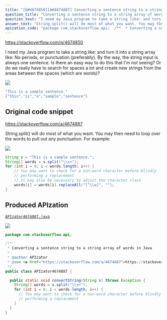```yaml
---
title: "[Q#4674850][A#4674887] Converting a sentence string to a string array of words in Java"
question_title: "Converting a sentence string to a string array of words in Java"
question_text: "I need my Java program to take a string like: and turn it into a string array like: No periods, or punctuation (preferably). By the way, the string input is always one sentence. Is there an easy way to do this that I'm not seeing? Or do we really have to search for spaces a lot and create new strings from the areas between the spaces (which are words)?"
answer_text: "String.split() will do most of what you want. You may then need to loop over the words to pull out any punctuation. For example:"
apization_code: "package com.stackoverflow.api;  /**  * Converting a sentence string to a string array of words in Java  *  * @author APIzator  * @see <a href=\"https://stackoverflow.com/a/4674887\">https://stackoverflow.com/a/4674887</a>  */ public class APIzator4674887 {    public static void convertString(String s) throws Exception {     String[] words = s.split(\"\\\\s+\");     for (int i = 0; i < words.length; i++) {       // You may want to check for a non-word character before blindly       // performing a replacement     }   } }"
---
```


https://stackoverflow.com/q/4674850

I need my Java program to take a string like:
and turn it into a string array like:
No periods, or punctuation (preferably). By the way, the string input is always one sentence.
Is there an easy way to do this that I&#x27;m not seeing? Or do we really have to search for spaces a lot and create new strings from the areas between the spaces (which are words)?


<div class="code-logo"><img src="/stackoverflow.png" /></div>

```java
"This is a sample sentence."
{"this","is","a","sample","sentence"}
```


## Original code snippet

https://stackoverflow.com/a/4674887

String.split() will do most of what you want. You may then need to loop over the words to pull out any punctuation.
For example:

<div class="code-logo"><img src="/stackoverflow.png" /></div>

```java
String s = "This is a sample sentence.";
String[] words = s.split("\\s+");
for (int i = 0; i < words.length; i++) {
    // You may want to check for a non-word character before blindly
    // performing a replacement
    // It may also be necessary to adjust the character class
    words[i] = words[i].replaceAll("[^\\w]", "");
}
```

## Produced APIzation

[`APIzator4674887.java`](https://github.com/blind-papers/apization-temp-data/raw/main/search/APIzator4674887.java)

<div class="code-logo"><img src="/apizator.png" /></div>

```java
package com.stackoverflow.api;

/**
 * Converting a sentence string to a string array of words in Java
 *
 * @author APIzator
 * @see <a href="https://stackoverflow.com/a/4674887">https://stackoverflow.com/a/4674887</a>
 */
public class APIzator4674887 {

  public static void convertString(String s) throws Exception {
    String[] words = s.split("\\s+");
    for (int i = 0; i < words.length; i++) {
      // You may want to check for a non-word character before blindly
      // performing a replacement
    }
  }
}

```